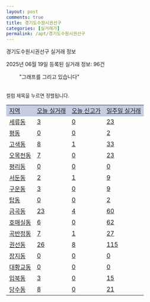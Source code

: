 ```yaml
---
layout: post
comments: true
title: 경기도수원시권선구
categories: [실거래가]
permalink: /apt/경기도수원시권선구
---
```


경기도수원시권선구 실거래 정보

2025년 06월 19일 등록된 실거래 정보: 96건

<!--<script async src="https://pagead2.googlesyndication.com/pagead/js/adsbygoogle.js?client=ca-pub-3485438051770037"
 crossorigin="anonymous"></script>-->

<script type="text/javascript">
  google.charts.load('current', {'packages':['corechart']});
  google.charts.setOnLoadCallback(drawChart);

  function drawChart() {
    var data = google.visualization.arrayToDataTable([['거래일', '매매', '전월세', '전매'], ['21-01', 4, 0, 0], ['21-02', 0, 1, 0], ['21-03', 0, 2, 0], ['21-04', 0, 4, 0], ['21-05', 0, 2, 0], ['21-06', 0, 16, 0], ['21-07', 56, 92, 1], ['21-08', 261, 376, 0], ['21-09', 254, 501, 5], ['21-10', 188, 577, 1], ['21-11', 98, 421, 0], ['21-12', 79, 411, 1], ['22-01', 91, 475, 1], ['22-02', 88, 1202, 0], ['22-03', 118, 801, 0], ['22-04', 131, 803, 0], ['22-05', 140, 615, 0], ['22-06', 91, 632, 0], ['22-07', 64, 520, 1], ['22-08', 3, 129, 0], ['23-07', 0, 1, 0], ['23-08', 1, 5, 0], ['23-09', 0, 4, 0], ['23-10', 31, 107, 0], ['23-11', 161, 641, 0], ['23-12', 179, 729, 0], ['24-01', 1, 21, 0], ['24-02', 0, 3, 0], ['24-03', 0, 5, 0], ['24-04', 0, 5, 0], ['24-05', 28, 38, 0], ['24-06', 296, 378, 1], ['24-07', 411, 619, 1], ['24-08', 332, 556, 0], ['24-09', 189, 514, 1], ['24-10', 246, 218, 246], ['24-11', 93, 0, 93], ['24-12', 163, 163, 163], ['25-01', 171, 171, 171], ['25-02', 258, 258, 258], ['25-03', 317, 317, 317], ['25-04', 295, 295, 295], ['25-05', 283, 280, 283], ['25-06', 126, 138, 126]]);

    var options = {
      title: '최근 1년간 유형별 거래량 추이',
      legend: { position: 'bottom' }
    };

    setTimeout(function() {
        var chart = new google.visualization.LineChart(document.getElementById('columnchart_material'));
        chart.draw(data, (options));
        document.getElementById('loading').style.display = 'none';
        var dayLabel = (new Date()).getDay();
        if (dayLabel < 2) {
            sorttable.innerSortFunction.apply(document.getElementById('week'), []);
            sorttable.innerSortFunction.apply(document.getElementById('week'), []);        
        }
        else {
            sorttable.innerSortFunction.apply(document.getElementById('today'), []);
            sorttable.innerSortFunction.apply(document.getElementById('today'), []);
        }
    }, 200);

  }
</script>

<div id="loading" style="z-index:20; display: block; margin-left: 35px">"그래프를 그리고 있습니다"</div>
<div id="columnchart_material" style="width: 95%; margin-left: -35px; display: block"></div>
<!--<div style="width: 95%; margin-left: -35px; display: block">
      <script async src="https://pagead2.googlesyndication.com/pagead/js/adsbygoogle.js?client=ca-pub-3485438051770037"
          crossorigin="anonymous"></script>
      <ins class="adsbygoogle"
          style="display:block"
          data-ad-format="fluid"
          data-ad-layout-key="-fb+5w+4e-db+86"
          data-ad-client="ca-pub-3485438051770037"
          data-ad-slot="1827090281"></ins>
      <script>
          (adsbygoogle = window.adsbygoogle || []).push({});
      </script>
</div>-->
<br>

<font size='small' style='font-size: small;'>컬럼 제목을 누르면 정렬됩니다.</font>
<table class="sortable">
  <tr style='background-color: rgba(114, 132, 186,0.4);'>
    <td id="region"><a href="#">지역</a></td>
    <td id="today"><a href="#">오늘 실거래</a></td>
    <td id="today_new"><a href="#">오늘 신고가</a></td>
    <td id="week"><a href="#">일주일 실거래</a></td>
  </tr>

  
  <tr class="item">
    <td><a href="경기도수원시권선구세류동">세류동</a></td>
    <td><a href="경기도수원시권선구세류동">3</a></td>
    <td><a href="경기도수원시권선구세류동">0</a></td>
    <td><a href="경기도수원시권선구세류동">23</a></td>
  </tr>
    

  <tr class="item">
    <td><a href="경기도수원시권선구평동">평동</a></td>
    <td><a href="경기도수원시권선구평동">0</a></td>
    <td><a href="경기도수원시권선구평동">0</a></td>
    <td><a href="경기도수원시권선구평동">2</a></td>
  </tr>
    

  <tr class="item">
    <td><a href="경기도수원시권선구고색동">고색동</a></td>
    <td><a href="경기도수원시권선구고색동">8</a></td>
    <td><a href="경기도수원시권선구고색동">1</a></td>
    <td><a href="경기도수원시권선구고색동">33</a></td>
  </tr>
    

  <tr class="item">
    <td><a href="경기도수원시권선구오목천동">오목천동</a></td>
    <td><a href="경기도수원시권선구오목천동">7</a></td>
    <td><a href="경기도수원시권선구오목천동">0</a></td>
    <td><a href="경기도수원시권선구오목천동">23</a></td>
  </tr>
    

  <tr class="item">
    <td><a href="경기도수원시권선구평리동">평리동</a></td>
    <td><a href="경기도수원시권선구평리동">0</a></td>
    <td><a href="경기도수원시권선구평리동">0</a></td>
    <td><a href="경기도수원시권선구평리동">0</a></td>
  </tr>
    

  <tr class="item">
    <td><a href="경기도수원시권선구서둔동">서둔동</a></td>
    <td><a href="경기도수원시권선구서둔동">2</a></td>
    <td><a href="경기도수원시권선구서둔동">1</a></td>
    <td><a href="경기도수원시권선구서둔동">9</a></td>
  </tr>
    

  <tr class="item">
    <td><a href="경기도수원시권선구구운동">구운동</a></td>
    <td><a href="경기도수원시권선구구운동">3</a></td>
    <td><a href="경기도수원시권선구구운동">0</a></td>
    <td><a href="경기도수원시권선구구운동">9</a></td>
  </tr>
    

  <tr class="item">
    <td><a href="경기도수원시권선구탑동">탑동</a></td>
    <td><a href="경기도수원시권선구탑동">0</a></td>
    <td><a href="경기도수원시권선구탑동">0</a></td>
    <td><a href="경기도수원시권선구탑동">2</a></td>
  </tr>
    

  <tr class="item">
    <td><a href="경기도수원시권선구금곡동">금곡동</a></td>
    <td><a href="경기도수원시권선구금곡동">23</a></td>
    <td><a href="경기도수원시권선구금곡동">4</a></td>
    <td><a href="경기도수원시권선구금곡동">60</a></td>
  </tr>
    

  <tr class="item">
    <td><a href="경기도수원시권선구호매실동">호매실동</a></td>
    <td><a href="경기도수원시권선구호매실동">6</a></td>
    <td><a href="경기도수원시권선구호매실동">0</a></td>
    <td><a href="경기도수원시권선구호매실동">62</a></td>
  </tr>
    

  <tr class="item">
    <td><a href="경기도수원시권선구곡반정동">곡반정동</a></td>
    <td><a href="경기도수원시권선구곡반정동">7</a></td>
    <td><a href="경기도수원시권선구곡반정동">1</a></td>
    <td><a href="경기도수원시권선구곡반정동">27</a></td>
  </tr>
    

  <tr class="item">
    <td><a href="경기도수원시권선구권선동">권선동</a></td>
    <td><a href="경기도수원시권선구권선동">26</a></td>
    <td><a href="경기도수원시권선구권선동">8</a></td>
    <td><a href="경기도수원시권선구권선동">115</a></td>
  </tr>
    

  <tr class="item">
    <td><a href="경기도수원시권선구장지동">장지동</a></td>
    <td><a href="경기도수원시권선구장지동">0</a></td>
    <td><a href="경기도수원시권선구장지동">0</a></td>
    <td><a href="경기도수원시권선구장지동">0</a></td>
  </tr>
    

  <tr class="item">
    <td><a href="경기도수원시권선구대황교동">대황교동</a></td>
    <td><a href="경기도수원시권선구대황교동">0</a></td>
    <td><a href="경기도수원시권선구대황교동">0</a></td>
    <td><a href="경기도수원시권선구대황교동">0</a></td>
  </tr>
    

  <tr class="item">
    <td><a href="경기도수원시권선구입북동">입북동</a></td>
    <td><a href="경기도수원시권선구입북동">3</a></td>
    <td><a href="경기도수원시권선구입북동">0</a></td>
    <td><a href="경기도수원시권선구입북동">15</a></td>
  </tr>
    

  <tr class="item">
    <td><a href="경기도수원시권선구당수동">당수동</a></td>
    <td><a href="경기도수원시권선구당수동">8</a></td>
    <td><a href="경기도수원시권선구당수동">0</a></td>
    <td><a href="경기도수원시권선구당수동">21</a></td>
  </tr>
    


</table>


    